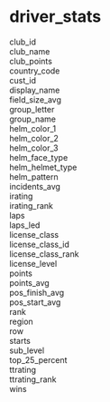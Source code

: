# driver_stats

club_id  
club_name  
club_points  
country_code  
cust_id  
display_name  
field_size_avg  
group_letter  
group_name  
helm_color_1  
helm_color_2  
helm_color_3  
helm_face_type  
helm_helmet_type  
helm_pattern  
incidents_avg  
irating  
irating_rank  
laps  
laps_led  
license_class  
license_class_id  
license_class_rank  
license_level  
points  
points_avg  
pos_finish_avg  
pos_start_avg  
rank  
region  
row  
starts  
sub_level  
top_25_percent  
ttrating  
ttrating_rank  
wins  